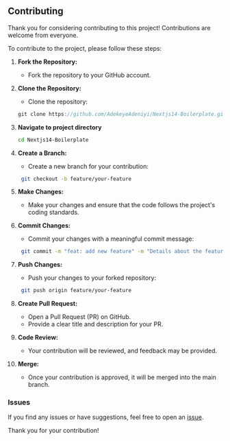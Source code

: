 ## Contributing

Thank you for considering contributing to this project! Contributions are welcome from everyone.

To contribute to the project, please follow these steps:

1. **Fork the Repository:**

    - Fork the repository to your GitHub account.

2. **Clone the Repository:**
    - Clone the repository:
    ```js
    git clone https://github.com/AdekeyeAdeniyi/Nextjs14-Boilerplate.git
    ```
3. **Navigate to project directory**

    ```bash
    cd Nextjs14-Boilerplate
    ```

4. **Create a Branch:**

    - Create a new branch for your contribution:

    ```bash
     git checkout -b feature/your-feature
    ```

5. **Make Changes:**

    - Make your changes and ensure that the code follows the project's coding standards.

6. **Commit Changes:**

    - Commit your changes with a meaningful commit message:

    ```bash
     git commit -m "feat: add new feature" -m "Details about the feature and why it was added."
    ```

7. **Push Changes:**

    - Push your changes to your forked repository:

    ```bash
     git push origin feature/your-feature
    ```

8. **Create Pull Request:**

    - Open a Pull Request (PR) on GitHub.
    - Provide a clear title and description for your PR.

9. **Code Review:**

    - Your contribution will be reviewed, and feedback may be provided.

10. **Merge:**
    - Once your contribution is approved, it will be merged into the main branch.

### Issues

If you find any issues or have suggestions, feel free to open an [issue](https://github.com/AdekeyeAdeniyi/Nextjs14-Boilerplate.git/issues).

Thank you for your contribution!
